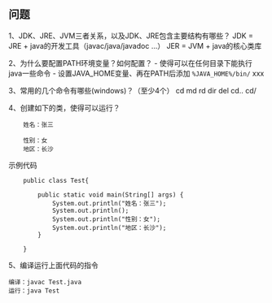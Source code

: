## 问题

1、JDK、JRE、JVM三者关系，以及JDK、JRE包含主要结构有哪些？
	JDK = JRE + java的开发工具（javac/java/javadoc ...）
	JER = JVM + java的核心类库

2、为什么要配置PATH环境变量？如何配置？
	- 使得可以在任何目录下能执行java一些命令
    - 设置JAVA_HOME变量、再在PATH后添加 `%JAVA_HOME%/bin/` xxx

3、常用的几个命令有哪些(windows)？（至少4个）
	cd
	md
	rd
	dir
	del
	cd..
	cd/

4、创建如下的类，使得可以运行？
```
	姓名：张三

	性别：女
	地区：长沙
```
示例代码
```
	public class Test{

		public static void main(String[] args) {
			System.out.println("姓名：张三");
			System.out.println();
			System.out.println("性别：女");
			System.out.println("地区：长沙");
		}

	}
```

5、编译运行上面代码的指令
```
编译：javac Test.java
运行：java Test
```


